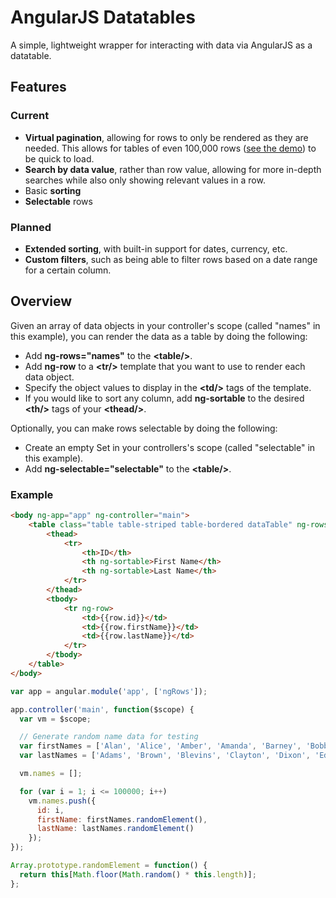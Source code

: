 # AngularJS Datatables
A simple, lightweight wrapper for interacting with data via AngularJS as a datatable.

## Features
### Current
* **Virtual pagination**, allowing for rows to only be rendered as they are needed. This allows for tables of even 100,000 rows ([see the demo](https://ephemerant.github.io/angularjs-datatables/)) to be quick to load.
* **Search by data value**, rather than row value, allowing for more in-depth searches while also only showing relevant values in a row.
* Basic **sorting**
* **Selectable** rows

### Planned
* **Extended sorting**, with built-in support for dates, currency, etc.
* **Custom filters**, such as being able to filter rows based on a date range for a certain column.

## Overview
Given an array of data objects in your controller's scope (called "names" in this example), you can render the data as a table by doing the following:
* Add **ng-rows="names"** to the **\<table/\>**.
* Add **ng-row** to a **\<tr/\>** template that you want to use to render each data object.
* Specify the object values to display in the **\<td/\>** tags of the template.
* If you would like to sort any column, add **ng-sortable** to the desired **\<th/\>** tags of your **\<thead/\>**.

Optionally, you can make rows selectable by doing the following:
* Create an empty Set in your controllers's scope (called "selectable" in this example).
* Add **ng-selectable="selectable"** to the **\<table/\>**.

### Example
```html
<body ng-app="app" ng-controller="main">
    <table class="table table-striped table-bordered dataTable" ng-rows="names">
        <thead>
            <tr>
                <th>ID</th>
                <th ng-sortable>First Name</th>
                <th ng-sortable>Last Name</th>
            </tr>
        </thead>
        <tbody>
            <tr ng-row>
                <td>{{row.id}}</td>
                <td>{{row.firstName}}</td>
                <td>{{row.lastName}}</td>
            </tr>
        </tbody>
    </table>
</body>
```

```javascript
var app = angular.module('app', ['ngRows']);

app.controller('main', function($scope) {
  var vm = $scope;

  // Generate random name data for testing
  var firstNames = ['Alan', 'Alice', 'Amber', 'Amanda', 'Barney', 'Bobby', 'Bethany', 'Casey', 'Clayton', 'Cody', 'Dillon', 'Dianne', 'Edward', 'Ethan', 'Eleanor', 'Frank', 'Francene', 'Gary', 'George', 'Georgia', 'Helen', 'Harry', 'Isaac', 'Julia', 'Justin', 'Keith', 'Kathleen', 'Larry', 'Martin', 'Mary', 'Mark', 'Megan', 'Nathan', 'Oliver', 'Philip', 'Ray', 'Rebecca', 'Steve', 'Sara', 'Tina', 'Terry', 'Vince', 'Walter', 'Zeke'];
  var lastNames = ['Adams', 'Brown', 'Blevins', 'Clayton', 'Dixon', 'Edwards', 'Fitzgerald', 'Gray', 'Greene', 'Harris', 'Ibanez', 'Jensen', 'Jefferson', 'Johnson', 'Kennedy', 'Lewis', 'Lincoln', 'Martin', 'McGuire', 'Motz', 'Meyer', 'Newton', 'Penn', 'Richards', 'Russell', 'Smith', 'Stevens', 'Sweet', 'Turner', 'Thompson', 'Vick', 'Waters', 'White', 'Woods'];

  vm.names = [];

  for (var i = 1; i <= 100000; i++)
    vm.names.push({
      id: i,
      firstName: firstNames.randomElement(),
      lastName: lastNames.randomElement()
    });
});

Array.prototype.randomElement = function() {
  return this[Math.floor(Math.random() * this.length)];
};
```
